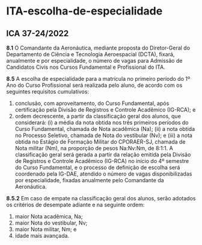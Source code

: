 <!-- 
Mudar itens para letras
    <style type="text/css">
        ol li { list-style-type: lower-alpha; }
    </style>

Início do documento
-->

# ITA-escolha-de-especialidade
## ICA 37-24/2022

**8.1**
O Comandante da Aeronáutica, mediante proposta do Diretor-Geral do Departamento de Ciência e Tecnologia Aeroespacial (DCTA), fixará, anualmente e por especialidade, o número de vagas para Admissão de Candidatos Civis nos Cursos Fundamental e Profissional do ITA.

**8.5**
A escolha de especialidade para a matrícula no primeiro período do 1º Ano do Curso Profissional será realizada pelo aluno, de acordo com os seguintes requisitos cumulativos:

1.  conclusão, com aproveitamento, do Curso Fundamental, após certificação
pela Divisão de Registros e Controle Acadêmico (IG-RCA); e
2. ordem decrescente, a partir da classificação geral dos alunos, que
considerará: (i) a média da nota obtida nos três primeiros períodos do Curso
Fundamental, chamada de Nota acadêmica (Na); (ii) a nota obtida no
Processo Seletivo, chamada de Nota do vestibular (Nv); e (iii) a nota obtida
no Estágio de Formação Militar do CPORAER-SJ, chamada de Nota militar
(Nm), na proporção de pesos Na:Nv:Nm, de 8:1:1. A classificação geral
será gerada a partir da relação emitida pela Divisão de Registros e Controle
Acadêmico (IG-RCA) no início do 4º semestre do Curso Fundamental, e o
processo de definição de escolha será coordenado pela IG-DAE, atendido o
número de vagas disponibilizadas por especialidade, fixadas anualmente
pelo Comandante da Aeronáutica.

**8.5.2** Em caso de empate na classificação geral dos alunos, serão adotados os critérios de desempate adiante e na seguinte ordem: <br>
1. maior Nota acadêmica, Na;
2. maior Nota do vestibular, Nv;
3. maior Nota militar, Nm; e
4. idade mais avançada.
